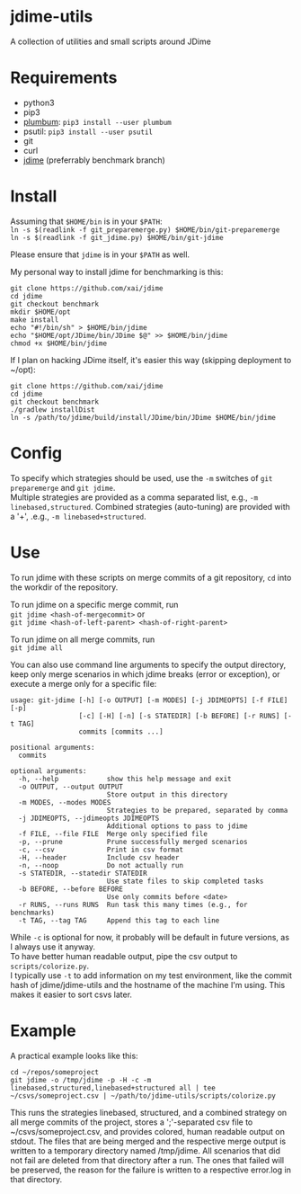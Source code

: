 # jdime-utils
A collection of utilities and small scripts around JDime

# Requirements
* python3
* pip3
* [plumbum](https://plumbum.readthedocs.io/en/latest/): `pip3 install --user plumbum`
* psutil: `pip3 install --user psutil`
* git
* curl
* [jdime](https://github.com/xai/jdime) (preferrably benchmark branch)

# Install
Assuming that `$HOME/bin` is in your `$PATH`:  
`ln -s $(readlink -f git_preparemerge.py) $HOME/bin/git-preparemerge`  
`ln -s $(readlink -f git_jdime.py) $HOME/bin/git-jdime`  

Please ensure that `jdime` is in your `$PATH` as well.

My personal way to install jdime for benchmarking is this:
```
git clone https://github.com/xai/jdime
cd jdime
git checkout benchmark
mkdir $HOME/opt
make install
echo "#!/bin/sh" > $HOME/bin/jdime
echo "$HOME/opt/JDime/bin/JDime $@" >> $HOME/bin/jdime
chmod +x $HOME/bin/jdime
```

If I plan on hacking JDime itself, it's easier this way (skipping deployment to ~/opt):
```
git clone https://github.com/xai/jdime
cd jdime
git checkout benchmark
./gradlew installDist
ln -s /path/to/jdime/build/install/JDime/bin/JDime $HOME/bin/jdime
```

# Config
To specify which strategies should be used, use the `-m` switches of 
`git preparemerge` and `git jdime`.  
Multiple strategies are provided as a comma separated list, e.g., `-m linebased,structured`.
Combined strategies (auto-tuning) are provided with a '+', .e.g., `-m linebased+structured`.

# Use
To run jdime with these scripts on merge commits of a git repository, 
`cd` into the workdir of the repository.

To run jdime on a specific merge commit, run  
`git jdime <hash-of-mergecommit>` or  
`git jdime <hash-of-left-parent> <hash-of-right-parent>`

To run jdime on all merge commits, run  
`git jdime all`

You can also use command line arguments to specify the output directory,
keep only merge scenarios in which jdime breaks (error or exception),
or execute a merge only for a specific file:  
```
usage: git-jdime [-h] [-o OUTPUT] [-m MODES] [-j JDIMEOPTS] [-f FILE] [-p]
                 [-c] [-H] [-n] [-s STATEDIR] [-b BEFORE] [-r RUNS] [-t TAG]
                 commits [commits ...]

positional arguments:
  commits

optional arguments:
  -h, --help            show this help message and exit
  -o OUTPUT, --output OUTPUT
                        Store output in this directory
  -m MODES, --modes MODES
                        Strategies to be prepared, separated by comma
  -j JDIMEOPTS, --jdimeopts JDIMEOPTS
                        Additional options to pass to jdime
  -f FILE, --file FILE  Merge only specified file
  -p, --prune           Prune successfully merged scenarios
  -c, --csv             Print in csv format
  -H, --header          Include csv header
  -n, --noop            Do not actually run
  -s STATEDIR, --statedir STATEDIR
                        Use state files to skip completed tasks
  -b BEFORE, --before BEFORE
                        Use only commits before <date>
  -r RUNS, --runs RUNS  Run task this many times (e.g., for benchmarks)
  -t TAG, --tag TAG     Append this tag to each line
  ```

While `-c` is optional for now, it probably will be default in future versions, as I always use it anyway.  
To have better human readable output, pipe the csv output to `scripts/colorize.py`.  
I typically use `-t` to add information on my test environment, like the commit hash of jdime/jdime-utils and the hostname of the machine I'm using. This makes it easier to sort csvs later.  

# Example
A practical example looks like this:  
```
cd ~/repos/someproject
git jdime -o /tmp/jdime -p -H -c -m linebased,structured,linebased+structured all | tee ~/csvs/someproject.csv | ~/path/to/jdime-utils/scripts/colorize.py
```
This runs the strategies linebased, structured, and a combined strategy on all merge commits of the project, stores a ';'-separated csv file to ~/csvs/someproject.csv, and provides colored, human readable output on stdout. The files that are being merged and the respective merge output is written to a temporary directory named /tmp/jdime. All scenarios that did not fail are deleted from that directory after a run. The ones that failed will be preserved, the reason for the failure is written to a respective error.log in that directory.
